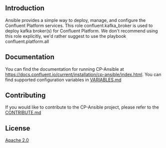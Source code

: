 ## Introduction

Ansible provides a simple way to deploy, manage, and configure the Confluent Platform services.
This role confluent.kafka_broker is used to deploy kafka broker(s) for Confluent Platform.
We don't recommend using this role explicitly, we'd rather suggest to use the playbook confluent.platform.all

## Documentation

You can find the documentation for running CP-Ansible at https://docs.confluent.io/current/installation/cp-ansible/index.html.
You can find supported configuration variables in [VARIABLES.md](docs/VARIABLES.md)

## Contributing

If you would like to contribute to the CP-Ansible project, please refer to the [CONTRIBUTE.md](docs/CONTRIBUTING.md)

## License

[Apache 2.0](docs/LICENSE.md)

